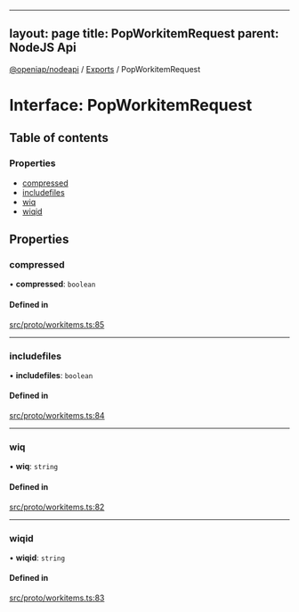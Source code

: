 
---
layout: page
title: PopWorkitemRequest
parent: NodeJS Api
---
[@openiap/nodeapi](../README.md) / [Exports](../modules.md) / PopWorkitemRequest

# Interface: PopWorkitemRequest

## Table of contents

### Properties

- [compressed](PopWorkitemRequest.md#compressed)
- [includefiles](PopWorkitemRequest.md#includefiles)
- [wiq](PopWorkitemRequest.md#wiq)
- [wiqid](PopWorkitemRequest.md#wiqid)

## Properties

### compressed

• **compressed**: `boolean`

#### Defined in

[src/proto/workitems.ts:85](https://github.com/openiap/nodeapi/blob/a6b5438/src/proto/workitems.ts#L85)

___

### includefiles

• **includefiles**: `boolean`

#### Defined in

[src/proto/workitems.ts:84](https://github.com/openiap/nodeapi/blob/a6b5438/src/proto/workitems.ts#L84)

___

### wiq

• **wiq**: `string`

#### Defined in

[src/proto/workitems.ts:82](https://github.com/openiap/nodeapi/blob/a6b5438/src/proto/workitems.ts#L82)

___

### wiqid

• **wiqid**: `string`

#### Defined in

[src/proto/workitems.ts:83](https://github.com/openiap/nodeapi/blob/a6b5438/src/proto/workitems.ts#L83)
